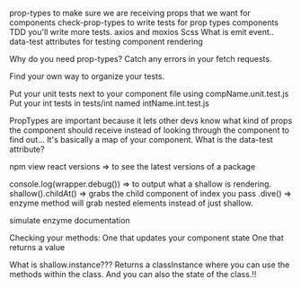prop-types to make sure we are receiving props that we want for components
check-prop-types to write tests for prop types components
TDD you'll write more tests.
axios and moxios
Scss
What is emit event..
data-test attributes for testing component rendering

Why do you need prop-types?
Catch any errors in your fetch requests.

Find your own way to organize your tests.

Put your unit tests next to your component file using compName.unit.test.js
Put your int tests in tests/int named intName.int.test.js

PropTypes are important because it lets other devs know what kind of props the component should receive instead of looking through the component to find out...
It's basically a map of your component.
What is the data-test attribute?

npm view react versions => to see the latest versions of a package

console.log(wrapper.debug()) => to output what a shallow is rendering.
shallow().childAt() => grabs the child component of index you pass
.dive() => enzyme method will grab nested elements instead of just shallow.

simulate enzyme documentation

Checking your methods:
One that updates your component state
One that returns a value

What is shallow.instance??? Returns a classInstance where you can use the methods within the class. And you can also the state of the class.!!